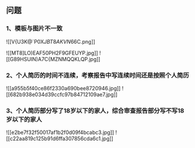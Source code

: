 ## 问题
### 1、模板与图片不一致
![[V{U3K@`P0X$JBT8AKVN$66C.png]]

![[MT8]LO)EAF50PH2F9GFEUYP.jpg]]
![[G89HSUIN)A7C{MZNMQQKLQP.jpg]]


### 2、个人简历的时间不连续，考察报告中写连续时间还是按照个人简历
![[a955b5f40ce86f2330a690bee8720946.jpg]]
![[682b938e034d39ccfc97b84712109ae7.jpg]]

### 3、个人简历部分写了18岁以下的家人，综合审查报告部分写不写18岁以下的家人
![[e2be7f32f50017af1b2f0d09f4bcabc3.jpg]]
![[c22aa819c125b91d6ffa307856cda6c1.jpg]]
